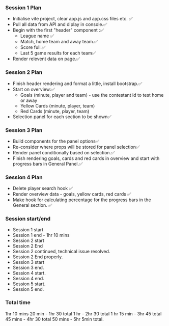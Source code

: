 ### Session 1 Plan
- Initialise vite project, clear app.js and app.css files etc. ✅
- Pull all data from API and diplay in console.✅
- Begin with the first "header" component :✅
  - League name ✅
  - Match, home team and away team.✅
  - Score full.✅
  - Last 5 game results for each team✅
- Render relevent data on page.✅

### Session 2 Plan
- Finish header rendering and format a little, install bootstrap.✅
- Start on overview:✅
  - Goals (minute, player and team) - use the contestant id to test home or away
  - Yellow Cards (minute, player, team)
  - Red Cards (minute, player, team)
- Selection panel for each section to be shown✅

### Session 3 Plan
- Build components for the panel options✅
- Re-consider where props will be stored for panel selection✅
- Render panel conditionally based on selection.✅
- Finish rendering goals, cards and red cards in overview and start with progress bars in General Panel.✅


### Session 4 Plan

- Delete player search hook ✅
- Render overview data - goals, yellow cards, red cards ✅
- Make hook for calculating percentage for the progress bars in the General section. ✅











### Session start/end
- Session 1 start
- Session 1 end - 1hr 10 mins
- Session 2 start
- Session 2 End
- Session 2 continued, technical issue resolved.
- Session 2 End properly.
- Session 3 start
- Session 3 end.
- Session 4 start.
- Session 4 end.
- Session 5 start.
- Session 5 end.


### Total time
1hr 10 mins
20 min - 1hr 30 total
1 hr - 2hr 30 total
1 hr 15 min - 3hr 45 total
45 mins - 4hr 30 total
50 mins - 5hr 5min total.
